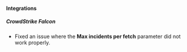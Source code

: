 
#### Integrations

##### CrowdStrike Falcon

- Fixed an issue where the **Max incidents per fetch** parameter did not work properly. 

